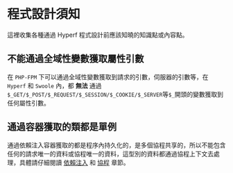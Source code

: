 # 程式設計須知

這裡收集各種通過 Hyperf 程式設計前應該知曉的知識點或內容點。

## 不能通過全域性變數獲取屬性引數

在 `PHP-FPM` 下可以通過全域性變數獲取到請求的引數，伺服器的引數等，在 `Hyperf` 和 `Swoole` 內，都 **無法** 通過 `$_GET/$_POST/$_REQUEST/$_SESSION/$_COOKIE/$_SERVER`等`$_`開頭的變數獲取到任何屬性引數。

## 通過容器獲取的類都是單例

通過依賴注入容器獲取的都是程序內持久化的，是多個協程共享的，所以不能包含任何的請求唯一的資料或協程唯一的資料，這型別的資料都通過協程上下文去處理，具體請仔細閱讀 [依賴注入](./zh/di.md) 和 [協程](./zh/coroutine.md) 章節。